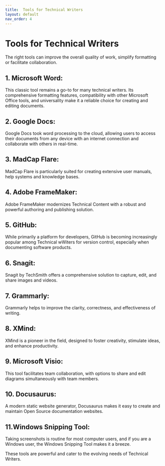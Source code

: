 ```yaml
---
title:  Tools for Technical Writers
layout: default
nav_order: 4
---
```


# Tools for Technical Writers
The right tools can improve the overall quality of work, simplify formatting or facilitate collaboration. 


## 1. Microsoft Word:

This classic tool remains a go-to for many technical writers. Its comprehensive formatting features, compatibility with other Microsoft Office tools, and universality make it a reliable choice for creating and editing documents.

## 2. Google Docs:

Google Docs took word processing to the cloud, allowing users to access their documents from any device with an internet connection and collaborate with others in real-time.

## 3. MadCap Flare:

MadCap Flare is particularly suited for creating extensive user manuals, help systems and knowledge bases. 

## 4. Adobe FrameMaker:
 
Adobe FrameMaker modernizes Technical Content with a robust and powerful authoring and publishing solution.

## 5. GitHub:

While primarily a platform for developers, GitHub is becoming increasingly popular among Technical wWiters for version control, especially when documenting software products. 

## 6. Snagit:

Snagit by TechSmith offers a comprehensive solution to capture, edit, and share images and videos. 

## 7. Grammarly:

Grammarly helps to improve the clarity, correctness, and effectiveness of writing.

## 8. XMind:

XMind is a pioneer in the field, designed to foster creativity, stimulate ideas, and enhance productivity.

## 9. Microsoft Visio:

This tool facilitates team collaboration, with options to share and edit diagrams simultaneously with team members.

## 10. Docusaurus:
A modern static website generator, Docusaurus makes it easy to create and maintain Open Source documentation websites. 

## 11.Windows Snipping Tool:
Taking screenshots is routine for most computer users, and if you are a Windows user, the Windows Snipping Tool makes it a breeze.


These tools are powerful and cater to the evolving needs of Technical Writers.

